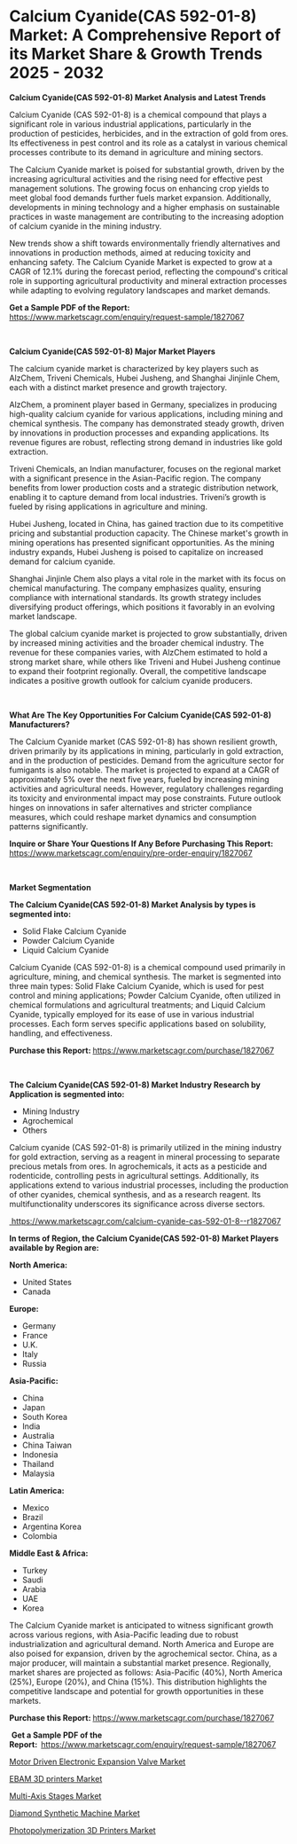 <p><h1>Calcium Cyanide(CAS 592-01-8) Market: A Comprehensive Report of its Market Share & Growth Trends 2025 - 2032</h1></p><p><strong>Calcium Cyanide(CAS 592-01-8) Market Analysis and Latest Trends</strong></p>
<p><p>Calcium Cyanide (CAS 592-01-8) is a chemical compound that plays a significant role in various industrial applications, particularly in the production of pesticides, herbicides, and in the extraction of gold from ores. Its effectiveness in pest control and its role as a catalyst in various chemical processes contribute to its demand in agriculture and mining sectors.</p><p>The Calcium Cyanide market is poised for substantial growth, driven by the increasing agricultural activities and the rising need for effective pest management solutions. The growing focus on enhancing crop yields to meet global food demands further fuels market expansion. Additionally, developments in mining technology and a higher emphasis on sustainable practices in waste management are contributing to the increasing adoption of calcium cyanide in the mining industry.</p><p>New trends show a shift towards environmentally friendly alternatives and innovations in production methods, aimed at reducing toxicity and enhancing safety. The Calcium Cyanide Market is expected to grow at a CAGR of 12.1% during the forecast period, reflecting the compound's critical role in supporting agricultural productivity and mineral extraction processes while adapting to evolving regulatory landscapes and market demands.</p></p>
<p><strong>Get a Sample PDF of the Report:&nbsp;</strong> <a href="https://www.marketscagr.com/enquiry/request-sample/1827067?utm_campaign=2106&utm_medium=2&utm_source=Github&utm_content=ia&utm_term=28022025&utm_id=calcium-cyanidecas-592-01-8">https://www.marketscagr.com/enquiry/request-sample/1827067</a></p>
<p>&nbsp;</p>
<p><strong>Calcium Cyanide(CAS 592-01-8) Major Market Players</strong></p>
<p><p>The calcium cyanide market is characterized by key players such as AlzChem, Triveni Chemicals, Hubei Jusheng, and Shanghai Jinjinle Chem, each with a distinct market presence and growth trajectory.</p><p>AlzChem, a prominent player based in Germany, specializes in producing high-quality calcium cyanide for various applications, including mining and chemical synthesis. The company has demonstrated steady growth, driven by innovations in production processes and expanding applications. Its revenue figures are robust, reflecting strong demand in industries like gold extraction.</p><p>Triveni Chemicals, an Indian manufacturer, focuses on the regional market with a significant presence in the Asian-Pacific region. The company benefits from lower production costs and a strategic distribution network, enabling it to capture demand from local industries. Triveni’s growth is fueled by rising applications in agriculture and mining.</p><p>Hubei Jusheng, located in China, has gained traction due to its competitive pricing and substantial production capacity. The Chinese market's growth in mining operations has presented significant opportunities. As the mining industry expands, Hubei Jusheng is poised to capitalize on increased demand for calcium cyanide.</p><p>Shanghai Jinjinle Chem also plays a vital role in the market with its focus on chemical manufacturing. The company emphasizes quality, ensuring compliance with international standards. Its growth strategy includes diversifying product offerings, which positions it favorably in an evolving market landscape.</p><p>The global calcium cyanide market is projected to grow substantially, driven by increased mining activities and the broader chemical industry. The revenue for these companies varies, with AlzChem estimated to hold a strong market share, while others like Triveni and Hubei Jusheng continue to expand their footprint regionally. Overall, the competitive landscape indicates a positive growth outlook for calcium cyanide producers.</p></p>
<p>&nbsp;</p>
<p><strong>What Are The Key Opportunities For Calcium Cyanide(CAS 592-01-8) Manufacturers?</strong></p>
<p><p>The Calcium Cyanide market (CAS 592-01-8) has shown resilient growth, driven primarily by its applications in mining, particularly in gold extraction, and in the production of pesticides. Demand from the agriculture sector for fumigants is also notable. The market is projected to expand at a CAGR of approximately 5% over the next five years, fueled by increasing mining activities and agricultural needs. However, regulatory challenges regarding its toxicity and environmental impact may pose constraints. Future outlook hinges on innovations in safer alternatives and stricter compliance measures, which could reshape market dynamics and consumption patterns significantly.</p></p>
<p><strong>Inquire or Share Your Questions If Any Before Purchasing This Report:</strong> <a href="https://www.marketscagr.com/enquiry/pre-order-enquiry/1827067?utm_campaign=2106&utm_medium=2&utm_source=Github&utm_content=ia&utm_term=28022025&utm_id=calcium-cyanidecas-592-01-8">https://www.marketscagr.com/enquiry/pre-order-enquiry/1827067</a></p>
<p>&nbsp;</p>
<p><strong>Market Segmentation</strong></p>
<p><strong>The Calcium Cyanide(CAS 592-01-8) Market Analysis by types is segmented into:</strong></p>
<p><ul><li>Solid Flake Calcium Cyanide</li><li>Powder Calcium Cyanide</li><li>Liquid Calcium Cyanide</li></ul></p>
<p><p>Calcium Cyanide (CAS 592-01-8) is a chemical compound used primarily in agriculture, mining, and chemical synthesis. The market is segmented into three main types: Solid Flake Calcium Cyanide, which is used for pest control and mining applications; Powder Calcium Cyanide, often utilized in chemical formulations and agricultural treatments; and Liquid Calcium Cyanide, typically employed for its ease of use in various industrial processes. Each form serves specific applications based on solubility, handling, and effectiveness.</p></p>
<p><strong>Purchase this Report:&nbsp;</strong><a href="https://www.marketscagr.com/purchase/1827067?utm_campaign=2106&utm_medium=2&utm_source=Github&utm_content=ia&utm_term=28022025&utm_id=calcium-cyanidecas-592-01-8">https://www.marketscagr.com/purchase/1827067</a></p>
<p>&nbsp;</p>
<p><strong>The Calcium Cyanide(CAS 592-01-8) Market Industry Research by Application is segmented into:</strong></p>
<p><ul><li>Mining Industry</li><li>Agrochemical</li><li>Others</li></ul></p>
<p><p>Calcium cyanide (CAS 592-01-8) is primarily utilized in the mining industry for gold extraction, serving as a reagent in mineral processing to separate precious metals from ores. In agrochemicals, it acts as a pesticide and rodenticide, controlling pests in agricultural settings. Additionally, its applications extend to various industrial processes, including the production of other cyanides, chemical synthesis, and as a research reagent. Its multifunctionality underscores its significance across diverse sectors.</p></p>
<p><a href="https://www.marketscagr.com/calcium-cyanide-cas-592-01-8--r1827067?utm_campaign=2106&utm_medium=2&utm_source=Github&utm_content=ia&utm_term=28022025&utm_id=calcium-cyanidecas-592-01-8">&nbsp;https://www.marketscagr.com/calcium-cyanide-cas-592-01-8--r1827067</a></p>
<p><strong>In terms of Region, the Calcium Cyanide(CAS 592-01-8) Market Players available by Region are:</strong></p>
<p>
    <p> <strong> North America: </strong>
        <ul>
            <li>United States</li>
            <li>Canada</li>
        </ul>
        </p> 
    <p> <strong> Europe: </strong>
        <ul>
            <li>Germany</li>
            <li>France</li>
            <li>U.K.</li>
            <li>Italy</li>
            <li>Russia</li>
        </ul>
        </p> 
    <p> <strong> Asia-Pacific: </strong>
        <ul>
            <li>China</li>
            <li>Japan</li>
            <li>South Korea</li>
            <li>India</li>
            <li>Australia</li>
            <li>China Taiwan</li>
            <li>Indonesia</li>
            <li>Thailand</li>
            <li>Malaysia</li>
        </ul>
        </p> 
    <p> <strong> Latin America: </strong>
        <ul>
            <li>Mexico</li>
            <li>Brazil</li>
            <li>Argentina Korea</li>
            <li>Colombia</li>
        </ul>
        </p> 
    <p> <strong> Middle East & Africa: </strong>
        <ul>
            <li>Turkey</li>
            <li>Saudi</li>
            <li>Arabia</li>
            <li>UAE</li>
            <li>Korea</li>
        </ul>
    </p>
    </p>
<p><p>The Calcium Cyanide market is anticipated to witness significant growth across various regions, with Asia-Pacific leading due to robust industrialization and agricultural demand. North America and Europe are also poised for expansion, driven by the agrochemical sector. China, as a major producer, will maintain a substantial market presence. Regionally, market shares are projected as follows: Asia-Pacific (40%), North America (25%), Europe (20%), and China (15%). This distribution highlights the competitive landscape and potential for growth opportunities in these markets.</p></p>
<p><strong>Purchase this Report: </strong><a href="https://www.marketscagr.com/purchase/1827067?utm_campaign=2106&utm_medium=2&utm_source=Github&utm_content=ia&utm_term=28022025&utm_id=calcium-cyanidecas-592-01-8">https://www.marketscagr.com/purchase/1827067</a></p>
<p>&nbsp;<strong>Get a Sample PDF of the Report:&nbsp;&nbsp;</strong><a href="https://www.marketscagr.com/enquiry/request-sample/1827067?utm_campaign=2106&utm_medium=2&utm_source=Github&utm_content=ia&utm_term=28022025&utm_id=calcium-cyanidecas-592-01-8">https://www.marketscagr.com/enquiry/request-sample/1827067</a></p>
<p><strong></strong></p>
<p><p><a href="https://github.com/mehakmiamid1/Market-Research-Report-List-1/blob/main/motor-driven-electronic-expansion-valve-market.md?utm_campaign=2106&utm_medium=2&utm_source=Github&utm_content=ia&utm_term=28022025&utm_id=calcium-cyanidecas-592-01-8">Motor Driven Electronic Expansion Valve Market</a></p><p><a href="https://github.com/osamhcombre/Market-Research-Report-List-1/blob/main/ebam-3d-printers-market.md?utm_campaign=2106&utm_medium=2&utm_source=Github&utm_content=ia&utm_term=28022025&utm_id=calcium-cyanidecas-592-01-8">EBAM 3D printers Market</a></p><p><a href="https://github.com/cobinaydin13/Market-Research-Report-List-1/blob/main/multi-axis-stages-market.md?utm_campaign=2106&utm_medium=2&utm_source=Github&utm_content=ia&utm_term=28022025&utm_id=calcium-cyanidecas-592-01-8">Multi-Axis Stages Market</a></p><p><a href="https://github.com/jenevycachat/Market-Research-Report-List-1/blob/main/diamond-synthetic-machine-market.md?utm_campaign=2106&utm_medium=2&utm_source=Github&utm_content=ia&utm_term=28022025&utm_id=calcium-cyanidecas-592-01-8">Diamond Synthetic Machine Market</a></p><p><a href="https://github.com/leehihkl/Market-Research-Report-List-1/blob/main/photopolymerization-3d-printers-market.md?utm_campaign=2106&utm_medium=2&utm_source=Github&utm_content=ia&utm_term=28022025&utm_id=calcium-cyanidecas-592-01-8">Photopolymerization 3D Printers Market</a></p></p>